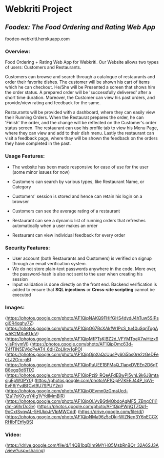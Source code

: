 # Webkriti Project
## *Foodex: The Food Ordering and Rating Web App*
foodex-webkriti.herokuapp.com

### Overview:
Food Ordering + Rating Web App for Webkriti. Our Website allows two types of users: Customers and Restaurants.

Customers can browse and search through a catalogue of restaurants and order their favorite dishes. The customer will be shown his cart of items which he can checkout. He/She will be Presented a screen that shows him the order status. A prepared order will be 'successfully delivered' after a short time duration. Moreover, the Customer can view his past orders, and provide/view rating and feedback for the same.

Restaurants will be provided with a dashboard, where they can easily view their Running Orders. When the Restaurat prepares the order, he can 'Finish' the order, and the change will be reflected on the Customer's order status screen. The restaurant can use his profile tab to view his Menu Page, where they can view and add to their dish menu. Lastly the restaurant can visit a feedback page, where thay will be shown the feedback on the orders they have completed in the past.

### Usage Features:
* The website has been made responsive for ease of use for the user (some minor issues for now)

* Customers can search by various types, like Restaurant Name, or Category
* Customers' session is stored and hence can retain his login on a browser
* Customers can see the average rating of a restaurant

* Restaurant can see a dynamic list of running orders that refreshes automatically when a user makes an order
* Restaurant can view individual feedback for every order

### Security Features:
* User account (both Restaurants and Customers) is verified on signup through an email verification system.
* We do not store plain-text passwords anywhere in the code. More over, the password-hash is also not sent to the user when creating his session
* Input validation is done directly on the front end. Backend verification is added to ensure that **SQL injections** or **Cross-site scripting** cannot be executed

### Images:
(https://photos.google.com/photo/AF1QipNAKQ9FHifGHS4dydJ4hTuw5SIPsgj0R4qqhy7Z)
(https://photos.google.com/photo/AF1QipO67BcXAkfW1PcS_tu40uSqnTogAw5K2MXpKUcV)
(https://photos.google.com/photo/AF1QipMfPTsKlBZ2d_VFYMToeX7wHtzx9yilsPrjymVl)
(https://photos.google.com/photo/AF1QipOmc63d-Z4fTIN5EV6cPeAT4_6dHZpLlktv1gPO)
(https://photos.google.com/photo/AF1QipOjpXaQcUusPy60i5bs0re2zGeDFeeLJ2Gro-gB)
(https://photos.google.com/photo/AF1QipPuUEE1BFMaQ_11apxDVEEn2D6qTB8egq8d6TIX)
(https://photos.google.com/photo/AF1QipPzj9_RQeAFdEBwPI5vhL9k6J8mtasjuEpWGPY0)
(https://photos.google.com/photo/AF1QipPZKEEJ44P_IqVi-EvF6jYvdBfCvt9U7SPUY2ni)
(https://photos.google.com/photo/AF1QipOEvmn0zGmaUcd-1Za17oKOypY4Ig1VYdIMmBIR)
(https://photos.google.com/photo/AF1QipOLVvBGtMQbdoAgMF5_ZBnqCl1i1dm-q6hrDoGv)
(https://photos.google.com/photo/AF1QipPWrjQTZQp1-9oCxtSvqvAL-5HUkpJrVIpMWCdd)
(https://drive.google.com/file/d/)
(https://photos.google.com/photo/AF1QipNMa96z5cDkjrWIZNeq3Y6nECCXRHIbFEtfIyBS)

### Video:
(https://drive.google.com/file/d/14QB1bqDIm9MYHQ5MsbRnBQr_32A6SJ3A/view?usp=sharing)
